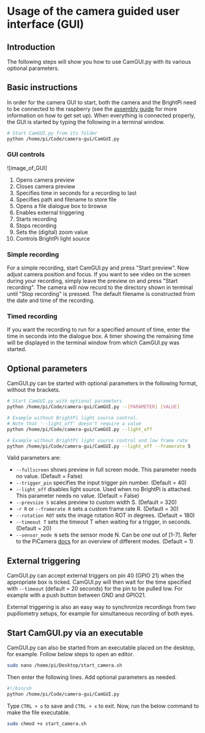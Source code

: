 # Usage of the camera guided user interface (GUI)

## Introduction
The following steps will show you how to use CamGUI.py with its various optional parameters.

## Basic instructions
In order for the camera GUI to start, both the camera and the BrightPi need to be connected to the raspberry (see the [assembly guide](./README.md) for more information on how to get set up).
When everything is connected properly, the GUI is started by typing the following in a terminal window.

```bash
# Start CamGUI.py from its folder
python /home/pi/Code/camera-gui/CamGUI.py
```

### GUI controls
![image_of_GUI]

1. Opens camera preview
2. Closes camera preview
3. Specifies time in seconds for a recording to last
4. Specifies path and filename to store file
5. Opens a file dialogue box to browse
6. Enables external triggering
7. Starts recording
8. Stops recording
9. Sets the (digital) zoom value
10. Controls BrightPi light source

### Simple recording
For a simple recording, start CamGUI.py and press "Start preview". Now adjust camera position and focus. If you want to see video on the screen during your recording, simply leave the preview on and press "Start recording". The camera will now record to the directory shown in terminal until "Stop recording" is pressed. The default filename is constructed from the date and time of the recording.

### Timed recording
If you want the recording to run for a specified amount of time, enter the time in seconds into the dialogue box. A timer showing the remaining time will be displayed in the terminal window from which CamGUI.py was started.

## Optional parameters
CamGUI.py can be started with optional parameters in the following format, without the brackets.

```bash
# Start CamGUI.py with optional parameters
python /home/pi/Code/camera-gui/CamGUI.py --[PARAMETER] [VALUE]

# Example without BrightPi light source control.
# Note that '--light_off' doesn't require a value
python /home/pi/Code/camera-gui/CamGUI.py --light_off

# Example without BrightPi light source control and low frame rate
python /home/pi/Code/camera-gui/CamGUI.py --light_off --framerate 5
```

Valid parameters are:

+ `--fullscreen` shows preview in full screen mode. This parameter needs no value. (Default = False)
+ `--trigger_pin` specifies the input trigger pin number. (Default = 40)
+ `--light_off` disables light source. Used when no BrightPi is attached. This parameter needs no value. (Default = False)
+ `--prevsize S` scales preview to custom width S. (Default = 320)
+ `-r R` or `--framerate R` sets a custom frame rate R. (Default = 30)
+ `--rotation ROT` sets the image rotation ROT in degrees. (Default = 180)
+ `--timeout T` sets the timeout T when waiting for a trigger, in seconds. (Default = 20)
+ `--sensor_mode N` sets the sensor mode N. Can be one out of [1-7]. Refer to the PiCamera [docs](https://picamera.readthedocs.io/en/release-1.12/fov.html#camera-modes) for an overview of different modes. (Default = 1)

## External triggering
CamGUI.py can accept external triggers on pin 40 (GPIO 21) when the appropriate box is ticked. CamGUI.py will then wait for the time specified with `--timeout` (default = 20 seconds) for the pin to be pulled low. For example with a push button between GND and GPIO21.

External triggering is also an easy way to synchronize recordings from two pupillometry setups, for example for simultaneous recording of both eyes. 

## Start CamGUI.py via an executable
CamGUI.py can also be started from an executable placed on the desktop, for example. Follow below steps to open an editor.

```bash
sudo nano /home/pi/Desktop/start_camera.sh
```

Then enter the following lines. Add optional parameters as needed.

```bash
#!/bin/sh
python /home/pi/Code/camera-gui/CamGUI.py
```

Type `CTRL + o` to save and `CTRL + x` to exit. Now, run the below command to make the file executable.

```bash
sudo chmod +x start_camera.sh
```
